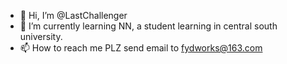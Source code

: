- 👋 Hi, I’m @LastChallenger
- 🌱 I’m currently learning NN, a student learning in central south university.
- 📫 How to reach me  PLZ send email to fydworks@163.com


<!---
LastChallenger/LastChallenger is a ✨ special ✨ repository because its `README.md` (this file) appears on your GitHub profile.
You can click the Preview link to take a look at your changes.
--->
